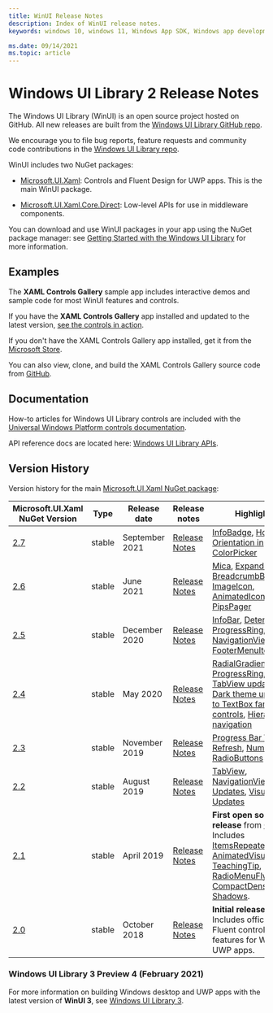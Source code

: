 ```yaml
---
title: WinUI Release Notes
description: Index of WinUI release notes.
keywords: windows 10, windows 11, Windows App SDK, Windows app development platform, desktop development, win32, WinRT, uwp, toolkit sdk, winui, Windows UI Library

ms.date: 09/14/2021
ms.topic: article
---
```


# Windows UI Library 2 Release Notes

The Windows UI Library (WinUI) is an open source project hosted on GitHub. All new releases are built from the [Windows UI Library GitHub repo](https://aka.ms/winui).

We encourage you to file bug reports, feature requests and community code contributions in the [Windows UI Library repo](https://aka.ms/winui).

WinUI includes two NuGet packages:

* [Microsoft.UI.Xaml](https://www.nuget.org/packages/Microsoft.UI.Xaml): Controls and Fluent Design for UWP apps. This is the main WinUI package.

* [Microsoft.UI.Xaml.Core.Direct](https://www.nuget.org/packages/Microsoft.UI.Xaml.Core.Direct): Low-level APIs for use in middleware components.

You can download and use WinUI packages in your app using the NuGet package manager: see [Getting Started with the Windows UI Library](/uwp/toolkits/winui/getting-started) for more information.

## Examples

The **XAML Controls Gallery** sample app includes interactive demos and sample code for most WinUI features and controls.

If you have the **XAML Controls Gallery** app installed and updated to the latest version, [see the controls in action](xamlcontrolsgallery:).

If you don't have the XAML Controls Gallery app installed, get it from the [Microsoft Store](https://aka.ms/xamlgalleryapp).

You can also view, clone, and build the XAML Controls Gallery source code from [GitHub](https://github.com/Microsoft/Xaml-Controls-Gallery).

## Documentation

How-to articles for Windows UI Library controls are included with the [Universal Windows Platform controls documentation](/windows/uwp/design/controls-and-patterns/).

API reference docs are located here: [Windows UI Library APIs](/windows/winui/api/).

## Version History

Version history for the main [Microsoft.UI.Xaml NuGet package](https://www.nuget.org/packages/Microsoft.UI.Xaml):

| Microsoft.UI.Xaml NuGet Version | Type | Release date | Release notes | Highlights |
| --- | --- | --- | --- | --- |
| [2.7](winui-2.7.md) | stable | September 2021 | [Release Notes](winui-2.7.md) | [InfoBadge](winui-2.7.md#infobadge), [Horizontal Orientation in ColorPicker](winui-2.7.md#horizontal-orientation-in-colorpicker) |
| [2.6](winui-2.6.md) | stable | June 2021 | [Release Notes](winui-2.6.md) | [Mica](winui-2.6.md#mica), [Expander](winui-2.6.md#expander), [BreadcrumbBar](winui-2.6.md#breadcrumbbar), [ImageIcon](winui-2.6.md#imageicon), [AnimatedIcon](winui-2.6.md#animatedicon), [PipsPager](winui-2.6.md#pipspager) |
| [2.5](winui-2.5.md) | stable | December 2020 | [Release Notes](winui-2.5.md) | [InfoBar](winui-2.5.md#infobar), [Determinate ProgressRing](winui-2.5.md#determinate-progressring), [NavigationView FooterMenuItems](winui-2.5.md#navigationview-footermenuitems) |
| [2.4](winui-2.4.md) | stable | May 2020 | [Release Notes](winui-2.4.md) | [RadialGradientBrush](winui-2.4.md#radialgradientbrush), [ProgressRing](winui-2.4.md#progressring), [TabView updates](winui-2.4.md#tabview-updates), [Dark theme updates to TextBox family of controls](winui-2.4.md#dark-theme-updates-to-textbox-family-of-controls), [Hierarchical navigation](winui-2.4.md#hierarchical-navigation)  |
| [2.3](winui-2.3.md) | stable | November 2019 | [Release Notes](winui-2.3.md) | [Progress Bar Visual Refresh](winui-2.3.md#progress-bar-visual-refresh), [NumberBox](winui-2.3.md#numberbox), [RadioButtons](winui-2.3.md#radiobuttons) |
| [2.2](winui-2.2.md) | stable | August 2019 | [Release Notes](winui-2.2.md) | [TabView](winui-2.2.md#tabview), [NavigationView Updates](winui-2.2.md#navigationview-updates), [Visual Style Updates](winui-2.2.md#visual-style-updates)  |
| [2.1](winui-2.1.md) | stable | April 2019 | [Release Notes](winui-2.1.md) | **First open source release** from [GitHub](https://github.com/microsoft/microsoft-ui-xaml). Includes [ItemsRepeater](winui-2.1.md#itemsrepeater), [AnimatedVisualPlayer](winui-2.1.md#animatedvisualplayer), [TeachingTip](winui-2.1.md#teachingtip), [RadioMenuFlyoutItem](winui-2.1.md#radiomenuflyoutitem), [CompactDensity](winui-2.1.md#compactdensity), [Shadows](winui-2.1.md#shadows). |
| [2.0](winui-2.0.md) | stable | October 2018 | [Release Notes](winui-2.0.md) | **Initial release**. Includes official native Fluent controls and features for Windows UWP apps.  |

### Windows UI Library 3 Preview 4 (February 2021)

For more information on building Windows desktop and UWP apps with the latest version of **WinUI 3**, see  [Windows UI Library 3](../../index.md).